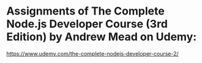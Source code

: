 # Assignments of The Complete Node.js Developer Course (3rd Edition) by Andrew Mead on Udemy:
https://www.udemy.com/the-complete-nodejs-developer-course-2/
